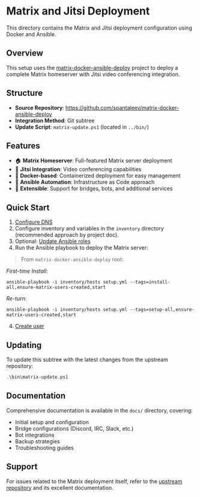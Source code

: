 # Matrix and Jitsi Deployment

This directory contains the Matrix and Jitsi deployment configuration using Docker and Ansible.

## Overview

This setup uses the [matrix-docker-ansible-deploy](https://github.com/spantaleev/matrix-docker-ansible-deploy) project to deploy a complete Matrix homeserver with Jitsi video conferencing integration.

## Structure

- **Source Repository**: https://github.com/spantaleev/matrix-docker-ansible-deploy
- **Integration Method**: Git subtree
- **Update Script**: `matrix-update.ps1` (located in `../bin/`)

## Features

- 🏠 **Matrix Homeserver**: Full-featured Matrix server deployment
- 🎥 **Jitsi Integration**: Video conferencing capabilities
- 🐳 **Docker-based**: Containerized deployment for easy management
- 🤖 **Ansible Automation**: Infrastructure as Code approach
- 🔧 **Extensible**: Support for bridges, bots, and additional services

## Quick Start

1. [Configure DNS](https://github.com/spantaleev/matrix-docker-ansible-deploy/blob/master/docs/quick-start.md#configure-your-dns-settings)
2. Configure inventory and variables in the `inventory` directory (recommended approach by project doc).
3. Optional: [Update Ansible roles](https://github.com/spantaleev/matrix-docker-ansible-deploy/blob/master/docs/quick-start.md#update-ansible-roles)
3. Run the Ansible playbook to deploy the Matrix server:
> From `matrix-docker-ansible-deploy` root:

_First-time Install_:
```
ansible-playbook -i inventory/hosts setup.yml --tags=install-all,ensure-matrix-users-created,start
```

_Re-turn_:
```
ansible-playbook -i inventory/hosts setup.yml --tags=setup-all,ensure-matrix-users-created,start
```


4. [Create user](https://github.com/spantaleev/matrix-docker-ansible-deploy/blob/master/docs/quick-start.md#create-your-user-account)

## Updating

To update this subtree with the latest changes from the upstream repository:

```powershell
.\bin\matrix-update.ps1
```

## Documentation

Comprehensive documentation is available in the `docs/` directory, covering:
- Initial setup and configuration
- Bridge configurations (Discord, IRC, Slack, etc.)
- Bot integrations
- Backup strategies
- Troubleshooting guides

## Support

For issues related to the Matrix deployment itself, refer to the [upstream repository](https://github.com/spantaleev/matrix-docker-ansible-deploy) and its excellent documentation.